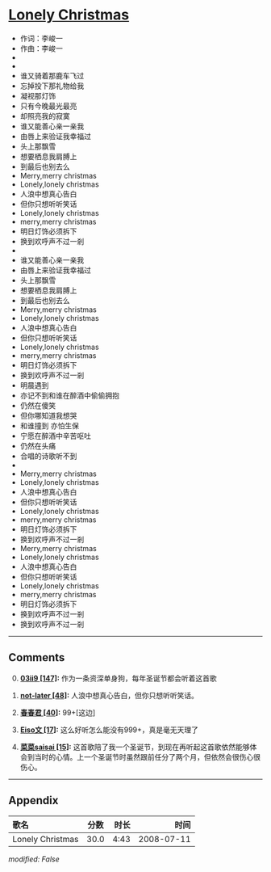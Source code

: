 # [Lonely Christmas](https://music.163.com/song?id=32714439)

* 作词：李峻一
* 作曲：李峻一
*
*
* 谁又骑着那鹿车飞过
* 忘掉投下那礼物给我
* 凝视那灯饰
* 只有今晚最光最亮
* 却照亮我的寂寞
* 谁又能善心亲一亲我
* 由唇上来验证我幸福过
* 头上那飘雪
* 想要栖息我肩膊上
* 到最后也别去么
* Merry,merry christmas
* Lonely,lonely christmas
* 人浪中想真心告白
* 但你只想听听笑话
* Lonely,lonely christmas
* merry,merry christmas
* 明日灯饰必须拆下
* 换到欢呼声不过一剎
* 
* 谁又能善心亲一亲我
* 由唇上来验证我幸福过
* 头上那飘雪
* 想要栖息我肩膊上
* 到最后也别去么
* Merry,merry christmas
* Lonely,lonely christmas
* 人浪中想真心告白
* 但你只想听听笑话
* Lonely,lonely christmas
* merry,merry christmas
* 明日灯饰必须拆下
* 换到欢呼声不过一剎
* 明晨遇到
* 亦记不到和谁在醉酒中偷偷拥抱
* 仍然在傻笑
* 但你哪知道我想哭
* 和谁撞到 亦怕生保
* 宁愿在醉酒中辛苦呕吐
* 仍然在头痛
* 合唱的诗歌听不到
* 
* Merry,merry christmas
* Lonely,lonely christmas
* 人浪中想真心告白
* 但你只想听听笑话
* Lonely,lonely christmas
* merry,merry christmas
* 明日灯饰必须拆下
* 换到欢呼声不过一剎
* Merry,merry christmas
* Lonely,lonely christmas
* 人浪中想真心告白
* 但你只想听听笑话
* Lonely,lonely christmas
* merry,merry christmas
* 明日灯饰必须拆下
* 换到欢呼声不过一剎
* 换到欢呼声不过一剎


---

## Comments
0. **[03ii9 \[147\]](https://music.163.com/#/user/home?id=73397204):** 作为一条资深单身狗，每年圣诞节都会听着这首歌

1. **[not-later \[48\]](https://music.163.com/#/user/home?id=529678220):** 人浪中想真心告白，但你只想听听笑话。

2. **[春春君 \[40\]](https://music.163.com/#/user/home?id=29892172):** 99+[这边]

3. **[Eiso文 \[17\]](https://music.163.com/#/user/home?id=52410417):** 这么好听怎么能没有999+，真是毫无天理了

4. **[菜菜saisai \[15\]](https://music.163.com/#/user/home?id=412587668):** 这首歌陪了我一个圣诞节，到现在再听起这首歌依然能够体会到当时的心情。上一个圣诞节时虽然跟前任分了两个月，但依然会很伤心很伤心。



---

## Appendix

|歌名|分数|时长|时间|
|:---|:---:|---:|---:|
|Lonely Christmas|30.0|4:43|2008-07-11

*modified: False*